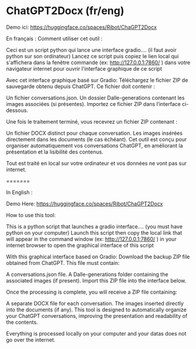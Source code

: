 # ChatGPT2Docx (fr/eng)

Demo ici: https://huggingface.co/spaces/Ribot/ChaGPT2Docx

En français :
Comment utiliser cet outil :

Ceci est un script python qui lance une interface gradio....
(il faut avoir python sur son ordinateur)
Lancez ce script puis copiez le lien local qui s'affichera dans la fenêtre commande (ex: http://127.0.0.1:7860/ ) dans votre navigateur internet pour ouvrir l'interface graphique de ce script

Avec cet interface graphique basé sur Gradio:
Téléchargez le fichier ZIP de sauvegarde obtenu depuis ChatGPT. Ce fichier doit contenir :

Un fichier conversations.json.
Un dossier Dalle-generations contenant les images associées (si présentes).
Importez ce fichier ZIP dans l’interface ci-dessous.

Une fois le traitement terminé, vous recevrez un fichier ZIP contenant :

Un fichier DOCX distinct pour chaque conversation.
Les images insérées directement dans les documents (le cas échéant).
Cet outil est conçu pour organiser automatiquement vos conversations ChatGPT, en améliorant la présentation et la lisibilité des contenus.

Tout est traité en local sur votre ordinateur et vos données ne vont pas sur internet.

=======

In English :

Demo Here: https://huggingface.co/spaces/Ribot/ChaGPT2Docx

How to use this tool:

This is a python script that launches a gradio interface....
(you must have python on your computer)
Launch this script then copy the local link that will appear in the command window (ex: http://127.0.0.1:7860/ ) in your internet browser to open the graphical interface of this script

With this graphical interface based on Gradio:
Download the backup ZIP file obtained from ChatGPT. This file must contain:

A conversations.json file.
A Dalle-generations folder containing the associated images (if present).
Import this ZIP file into the interface below.

Once the processing is complete, you will receive a ZIP file containing:

A separate DOCX file for each conversation.
The images inserted directly into the documents (if any).
This tool is designed to automatically organize your ChatGPT conversations, improving the presentation and readability of the contents.

Everything is processed locally on your computer and your datas does not go over the internet.

